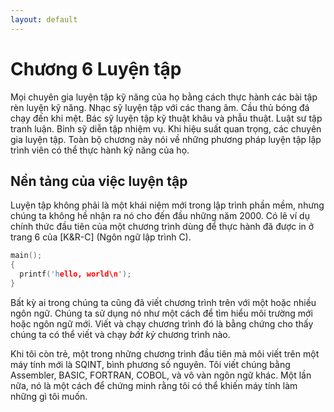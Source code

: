 ```yaml
---
layout: default
---
```


# Chương 6 Luyện tập

Mọi chuyên gia luyện tập kỹ năng của họ bằng cách thực hành các bài tập rèn luyện kỹ năng. Nhạc sỹ luyện tập với các thang âm. Cầu thủ bóng đá chạy đến khi mệt. Bác sỹ luyện tập kỹ thuật khâu và phẫu thuật. Luật sư tập tranh luận. Binh sỹ diễn tập nhiệm vụ. Khi hiệu suất quan trọng, các chuyên gia luyện tập. Toàn bộ chương này nói về những phương pháp luyện tập lập trình viên có thể thực hành kỹ năng của họ.

## Nền tảng của việc luyện tập

Luyện tập không phải là một khái niệm mới trong lập trình phần mềm, nhưng chúng ta không hề nhận ra nó cho đến đầu những năm 2000. Có lẽ ví dụ chính thức đầu tiên của một chương trình dùng để thực hành đã được in ở trang 6 của [K&R-C] (Ngôn ngữ lập trình C).

```cpp
main();
{
  printf('hello, world\n');
}
```

Bất kỳ ai trong chúng ta cũng đã viết chương trình trên với một hoặc nhiều ngôn ngữ. Chúng ta sử dụng nó như một cách để tìm hiểu môi trường mới hoặc ngôn ngữ mới. Viết và chạy chương trình đó là bằng chứng cho thấy chúng ta có thể viết và chạy _bất kỳ_ chương trình nào.

Khi tôi còn trẻ, một trong những chương trình đầu tiên mà môi viết trên một máy tính mới là SQINT, bình phương số nguyên. Tôi viết chúng bằng Assembler, BASIC, FORTRAN, COBOL, và vô vàn ngôn ngữ khác. Một lần nữa, nó là một cách để chứng minh rằng tôi có thể khiến máy tính làm những gì tôi muốn. 